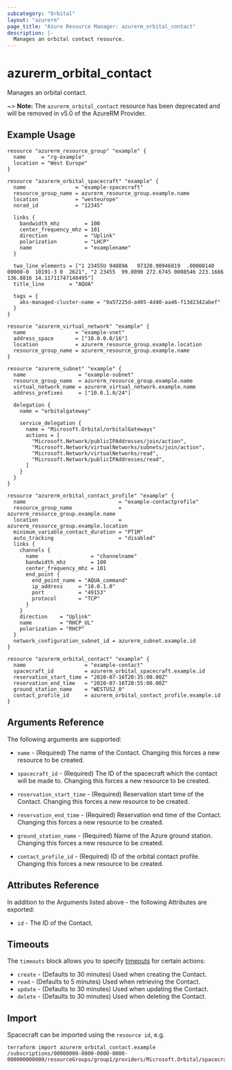 ```yaml
---
subcategory: "Orbital"
layout: "azurerm"
page_title: "Azure Resource Manager: azurerm_orbital_contact"
description: |-
  Manages an orbital contact resource.
---
```


# azurerm_orbital_contact

Manages an orbital contact.

~> **Note:** The `azurerm_orbital_contact` resource has been deprecated and will be removed in v5.0 of the AzureRM Provider.

## Example Usage

```hcl
resource "azurerm_resource_group" "example" {
  name     = "rg-example"
  location = "West Europe"
}

resource "azurerm_orbital_spacecraft" "example" {
  name                = "example-spacecraft"
  resource_group_name = azurerm_resource_group.example.name
  location            = "westeurope"
  norad_id            = "12345"

  links {
    bandwidth_mhz        = 100
    center_frequency_mhz = 101
    direction            = "Uplink"
    polarization         = "LHCP"
    name                 = "examplename"
  }

  two_line_elements = ["1 23455U 94089A   97320.90946019  .00000140  00000-0  10191-3 0  2621", "2 23455  99.0090 272.6745 0008546 223.1686 136.8816 14.11711747148495"]
  title_line        = "AQUA"

  tags = {
    aks-managed-cluster-name = "9a57225d-a405-4d40-aa46-f13d2342abef"
  }
}

resource "azurerm_virtual_network" "example" {
  name                = "example-vnet"
  address_space       = ["10.0.0.0/16"]
  location            = azurerm_resource_group.example.location
  resource_group_name = azurerm_resource_group.example.name
}

resource "azurerm_subnet" "example" {
  name                 = "example-subnet"
  resource_group_name  = azurerm_resource_group.example.name
  virtual_network_name = azurerm_virtual_network.example.name
  address_prefixes     = ["10.0.1.0/24"]

  delegation {
    name = "orbitalgateway"

    service_delegation {
      name = "Microsoft.Orbital/orbitalGateways"
      actions = [
        "Microsoft.Network/publicIPAddresses/join/action",
        "Microsoft.Network/virtualNetworks/subnets/join/action",
        "Microsoft.Network/virtualNetworks/read",
        "Microsoft.Network/publicIPAddresses/read",
      ]
    }
  }
}

resource "azurerm_orbital_contact_profile" "example" {
  name                              = "example-contactprofile"
  resource_group_name               = azurerm_resource_group.example.name
  location                          = azurerm_resource_group.example.location
  minimum_variable_contact_duration = "PT1M"
  auto_tracking                     = "disabled"
  links {
    channels {
      name                 = "channelname"
      bandwidth_mhz        = 100
      center_frequency_mhz = 101
      end_point {
        end_point_name = "AQUA_command"
        ip_address     = "10.0.1.0"
        port           = "49153"
        protocol       = "TCP"
      }
    }
    direction    = "Uplink"
    name         = "RHCP_UL"
    polarization = "RHCP"
  }
  network_configuration_subnet_id = azurerm_subnet.example.id
}

resource "azurerm_orbital_contact" "example" {
  name                   = "example-contact"
  spacecraft_id          = azurerm_orbital_spacecraft.example.id
  reservation_start_time = "2020-07-16T20:35:00.00Z"
  reservation_end_time   = "2020-07-16T20:55:00.00Z"
  ground_station_name    = "WESTUS2_0"
  contact_profile_id     = azurerm_orbital_contact_profile.example.id
}
```

## Arguments Reference

The following arguments are supported:

* `name` - (Required) The name of the Contact. Changing this forces a new resource to be created.

* `spacecraft_id` - (Required) The ID of the spacecraft which the contact will be made to. Changing this forces a new resource to be created.

* `reservation_start_time` - (Required) Reservation start time of the Contact. Changing this forces a new resource to be created.

* `reservation_end_time` - (Required) Reservation end time of the Contact. Changing this forces a new resource to be created.

* `ground_station_name` - (Required) Name of the Azure ground station. Changing this forces a new resource to be created.

* `contact_profile_id` - (Required) ID of the orbital contact profile. Changing this forces a new resource to be created.

## Attributes Reference

In addition to the Arguments listed above - the following Attributes are exported:

* `id` - The ID of the Contact.

## Timeouts

The `timeouts` block allows you to specify [timeouts](https://www.terraform.io/docs/configuration/resources.html#timeouts) for certain actions:

* `create` - (Defaults to 30 minutes) Used when creating the Contact.
* `read` - (Defaults to 5 minutes) Used when retrieving the Contact.
* `update` - (Defaults to 30 minutes) Used when updating the Contact.
* `delete` - (Defaults to 30 minutes) Used when deleting the Contact.

## Import

Spacecraft can be imported using the `resource id`, e.g.

```shell
terraform import azurerm_orbital_contact.example /subscriptions/00000000-0000-0000-0000-000000000000/resourceGroups/group1/providers/Microsoft.Orbital/spacecrafts/spacecraft1/contacts/contact1
```
